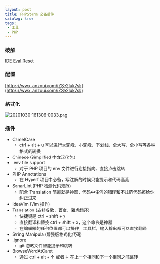 ```yaml
---
layout: post
title: PHPStorm 必备插件
catalog: true
tags: 
 - 工具
 - PHP
---
```


### 破解

[IDE Eval Reset](https://plugins.zhile.io)

### 配置

[https://wwx.lanzoui.com/iZSe2luk7sb](https://wwx.lanzoui.com/iZSe2luk7sb)

### 格式化

![20201030-161306-0033.png](https://gitee.com/brymg/images/raw/master/blog/20201030-161306-0033.png)

### 插件

* CamelCase
  * ctrl + alt + u 可以进行大驼峰、小驼峰、下划线、全大写、全小写等各种格式的转换
* Chinese (Simplified 中文汉化包）
* .env file support
  * 对于 PHP 项目的 env 文件进行连接指向，直接点击跳转
* PHP Annotations
  * 在 Hyperf 项目中必备，写注解的时候只能提示和代码高亮
* SonarLint (PHP 检测代码规范)
  * 配合 Translation 简直就是神器，代码中任何的错误和不规范代码都给你纠正过来
* IdeaVim (Vim 操作)
* Translation (支持谷歌、百度、雅虎翻译)
  * 快捷键是 ctrl + shift + y
  * 直接翻译和替换 ctrl + shift + x，这个命令是神器
  * 在编辑器的任何位置都可以操作，工具栏，输入输出都可以直接翻译
* String Manipula (增强版格式化代码)
* .ignore
  * git 忽略文件智能提示和跳转
* BrowseWordAtCaret
  * 通过 ctrl + alt + ↑ 或者 ↓ 在上一个相同和下一个相同之间跳转

